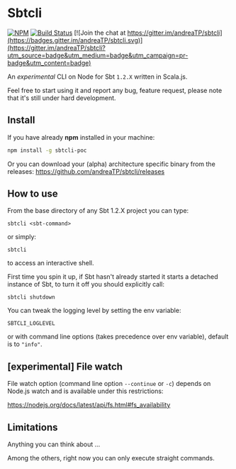 # Sbtcli

[![NPM](https://nodei.co/npm/sbtcli-poc.png?compact=true)](https://nodei.co/npm/sbtcli-poc/)
[![Build Status](https://travis-ci.org/andreaTP/sbtcli.svg?branch=master)](https://travis-ci.org/andreaTP/sbtcli) [![Join the chat at https://gitter.im/andreaTP/sbtcli](https://badges.gitter.im/andreaTP/sbtcli.svg)](https://gitter.im/andreaTP/sbtcli?utm_source=badge&utm_medium=badge&utm_campaign=pr-badge&utm_content=badge)

An *experimental* CLI on Node for Sbt `1.2.X` written in Scala.js.

Feel free to start using it and report any bug, feature request, please note that it's still under hard development.

## Install

If you have already __npm__ installed in your machine:
```bash
npm install -g sbtcli-poc
```

Or you can download your (alpha) architecture specific binary from the releases:
https://github.com/andreaTP/sbtcli/releases

## How to use

From the base directory of any Sbt 1.2.X project you can type:

```
sbtcli <sbt-command>
```

or simply:

```
sbtcli
```

to access an interactive shell.

First time you spin it up, if Sbt hasn't already started it starts a detached instance of Sbt, to turn it off you should explicitly call:

```
sbtcli shutdown
```

You can tweak the logging level by setting the env variable:

```
SBTCLI_LOGLEVEL
```
or with command line options (takes precedence over env variable), default is to `"info"`.

## [experimental] File watch

File watch option (command line option `--continue` or `-c`) depends on Node.js watch and is available under this restrictions:

https://nodejs.org/docs/latest/api/fs.html#fs_availability

## Limitations

Anything you can think about ...

Among the others, right now you can only execute straight commands.
